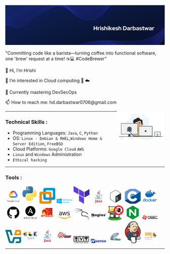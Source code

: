 <img src="banner.png" alt="Banner Image">
<p>"Committing code like a barista—turning coffee into functional software, one 'brew' request at a time! ☕💻 #CodeBrewer"</p> 

<p>👋 Hi, I’m Hrishi</p>
<p>👀 I’m interested in Cloud computing 🚀 ☁️</p>
<p>🌱 Currently mastering DevSecOps </p>
<p>📫 How to reach me: hd.darbastwar0706@gmail.com</p>

<img src="intro.gif" alt="GIF" width="30%" align="right">

<hr>

### Technical Skills :
- Programming Languages: `Java`, `C`, `Python`
- OS: `Linux - Debian & RHEL`,`Windows Home & Server Edition`, `FreeBSD`
- Cloud Platforms: `Google Cloud` `AWS`
- `Linux` and `Windows` Administration
- `Ethical hacking `
<hr>

### Tools :
<p align="left">
  <img src="https://github.com/hrishi-d-d/test/blob/main/download%20(5).png" alt="Tool 3" width="50">
  <img src="https://github.com/hrishi-d-d/test/blob/main/download%20(1).jpeg" alt="Tool 2" width="50">
  <img src="https://github.com/hrishi-d-d/test/blob/main/download%20(17).png" alt="Tool 3" width="50">
  <img src="https://github.com/hrishi-d-d/test/blob/main/5ea9628bbcdfa37e0e10a5f9c06aecdd.png" alt="Tool 3" width="50">
  <img src="https://github.com/hrishi-d-d/test/blob/main/download%20(1).png" alt="Tool 1" width="50">
  <img src="https://github.com/hrishi-d-d/test/blob/main/download.jpeg" alt="Tool 3" width="50">
  <img src="https://github.com/hrishi-d-d/test/blob/main/download%20(7).png" alt="Tool 3" width="50">
  <img src="https://github.com/hrishi-d-d/test/blob/main/download%20(6).png" alt="Tool 3" width="50">
  <img src="https://github.com/hrishi-d-d/test/blob/main/download%20(19).png" alt="Tool 3" width="50">
  <img src="https://github.com/hrishi-d-d/test/blob/main/download%20(8).jpeg" alt="Tool 3" width="50">
  <img src="https://github.com/hrishi-d-d/test/blob/main/download.png" alt="Tool 3" width="50">
  <img src="https://github.com/hrishi-d-d/test/blob/main/download%20(3).jpeg" alt="Tool 3" width="50">
  <img src="https://github.com/hrishi-d-d/test/blob/main/download%20(4).png" alt="Tool 3" width="50">
  <img src="https://github.com/hrishi-d-d/test/blob/main/download%20(8).png" alt="Tool 3" width="50">
  <img src="https://github.com/hrishi-d-d/test/blob/main/download%20(9).png" alt="Tool 3" width="50">
  <img src="https://github.com/hrishi-d-d/test/blob/main/download%20(10).png" alt="Tool 3" width="50">
  <img src="https://github.com/hrishi-d-d/test/blob/main/download%20(11).png" alt="Tool 3" width="50">
  <img src="https://github.com/hrishi-d-d/test/blob/main/download%20(5).jpeg" alt="Tool 3" width="50">
  <img src="https://github.com/hrishi-d-d/test/blob/main/download%20(18).png" alt="Tool 3" width="50">
  <img src="https://github.com/hrishi-d-d/test/blob/main/download%20(15).png" alt="Tool 3" width="50">
  <img src="https://github.com/hrishi-d-d/test/blob/main/download.jpeg" alt="Tool 3" width="50">
  <img src="https://github.com/hrishi-d-d/test/blob/main/download%20(4).jpeg" alt="Tool 3" width="50">
  <img src="https://github.com/hrishi-d-d/test/blob/main/download%20(14).png" alt="Tool 3" width="50">
  <img src="https://github.com/hrishi-d-d/test/blob/main/download%20(13).png" alt="Tool 3" width="50">
  <img src="https://github.com/hrishi-d-d/test/blob/main/download%20(3).png" alt="Tool 3" width="50">
  <img src="https://github.com/hrishi-d-d/test/blob/main/download%20(2).png" alt="Tool 3" width="50">
  <img src="https://github.com/hrishi-d-d/test/blob/main/download%20(7).jpeg" alt="Tool 3" width="50">
  
  
  
</p>

<hr>
